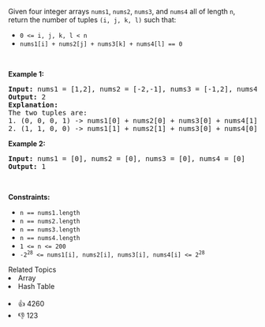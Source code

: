 <p>Given four integer arrays <code>nums1</code>, <code>nums2</code>, <code>nums3</code>, and <code>nums4</code> all of length <code>n</code>, return the number of tuples <code>(i, j, k, l)</code> such that:</p>

<ul> 
 <li><code>0 &lt;= i, j, k, l &lt; n</code></li> 
 <li><code>nums1[i] + nums2[j] + nums3[k] + nums4[l] == 0</code></li> 
</ul>

<p>&nbsp;</p> 
<p><strong class="example">Example 1:</strong></p>

<pre>
<strong>Input:</strong> nums1 = [1,2], nums2 = [-2,-1], nums3 = [-1,2], nums4 = [0,2]
<strong>Output:</strong> 2
<strong>Explanation:</strong>
The two tuples are:
1. (0, 0, 0, 1) -&gt; nums1[0] + nums2[0] + nums3[0] + nums4[1] = 1 + (-2) + (-1) + 2 = 0
2. (1, 1, 0, 0) -&gt; nums1[1] + nums2[1] + nums3[0] + nums4[0] = 2 + (-1) + (-1) + 0 = 0
</pre>

<p><strong class="example">Example 2:</strong></p>

<pre>
<strong>Input:</strong> nums1 = [0], nums2 = [0], nums3 = [0], nums4 = [0]
<strong>Output:</strong> 1
</pre>

<p>&nbsp;</p> 
<p><strong>Constraints:</strong></p>

<ul> 
 <li><code>n == nums1.length</code></li> 
 <li><code>n == nums2.length</code></li> 
 <li><code>n == nums3.length</code></li> 
 <li><code>n == nums4.length</code></li> 
 <li><code>1 &lt;= n &lt;= 200</code></li> 
 <li><code>-2<sup>28</sup> &lt;= nums1[i], nums2[i], nums3[i], nums4[i] &lt;= 2<sup>28</sup></code></li> 
</ul>

<div><div>Related Topics</div><div><li>Array</li><li>Hash Table</li></div></div><br><div><li>👍 4260</li><li>👎 123</li></div>